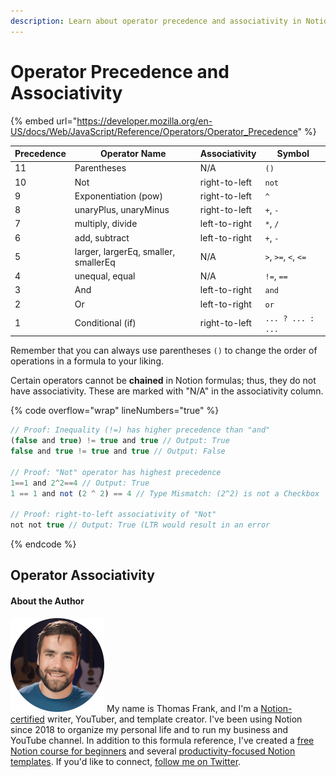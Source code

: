 ```yaml
---
description: Learn about operator precedence and associativity in Notion formulas.
---
```


# Operator Precedence and Associativity

{% embed url="https://developer.mozilla.org/en-US/docs/Web/JavaScript/Reference/Operators/Operator_Precedence" %}

<table><thead><tr><th data-type="number">Precedence</th><th>Operator Name</th><th>Associativity</th><th>Symbol</th></tr></thead><tbody><tr><td>11</td><td>Parentheses</td><td>N/A</td><td><code>()</code></td></tr><tr><td>10</td><td>Not</td><td>right-to-left</td><td><code>not</code></td></tr><tr><td>9</td><td>Exponentiation (pow)</td><td>right-to-left</td><td><code>^</code></td></tr><tr><td>8</td><td>unaryPlus, unaryMinus</td><td>right-to-left</td><td><code>+</code>, <code>-</code></td></tr><tr><td>7</td><td>multiply, divide</td><td>left-to-right</td><td><code>*</code>, <code>/</code></td></tr><tr><td>6</td><td>add, subtract</td><td>left-to-right</td><td><code>+</code>, <code>-</code></td></tr><tr><td>5</td><td>larger, largerEq, smaller, smallerEq</td><td>N/A</td><td><code>></code>, <code>>=</code>, <code>&#x3C;</code>, <code>&#x3C;=</code></td></tr><tr><td>4</td><td>unequal, equal</td><td>N/A</td><td><code>!=</code>, <code>==</code></td></tr><tr><td>3</td><td>And</td><td>left-to-right</td><td><code>and</code></td></tr><tr><td>2</td><td>Or</td><td>left-to-right</td><td><code>or</code></td></tr><tr><td>1</td><td>Conditional (if)</td><td>right-to-left</td><td><code>... ? ... : ...</code></td></tr></tbody></table>

Remember that you can always use parentheses `()` to change the order of operations in a formula to your liking.

Certain operators cannot be **chained** in Notion formulas; thus, they do not have associativity. These are marked with "N/A" in the associativity column.

{% code overflow="wrap" lineNumbers="true" %}
```javascript
// Proof: Inequality (!=) has higher precedence than "and"
(false and true) != true and true // Output: True
false and true != true and true // Output: False

// Proof: "Not" operator has highest precedence
1==1 and 2^2==4 // Output: True
1 == 1 and not (2 ^ 2) == 4 // Type Mismatch: (2^2) is not a Checkbox

// Proof: right-to-left associativity of "Not"
not not true // Output: True (LTR would result in an error
```
{% endcode %}

## Operator Associativity

#### About the Author

<img src="../.gitbook/assets/Notion Fundamentals with Thomas Frank - Avatar 2021 compressed (1).png" alt="" data-size="line"> My name is Thomas Frank, and I'm a [Notion-certified](https://www.credly.com/badges/95fae13a-17bf-4b4a-a3d2-d58c8a3e6a2a/public\_url) writer, YouTuber, and template creator. I've been using Notion since 2018 to organize my personal life and to run my business and YouTube channel. In addition to this formula reference, I've created a [free Notion course for beginners](https://thomasjfrank.com/fundamentals/) and several [productivity-focused Notion templates](https://thomasjfrank.com/templates/). If you'd like to connect, [follow me on Twitter](https://twitter.com/TomFrankly).
